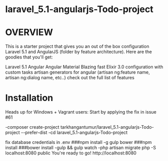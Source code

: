 # laravel_5.1-angularjs-Todo-project

# OVERVIEW

This is a starter project that gives you an out of the box configuration Laravel 5.1 and AngularJS (folder by feature architecture). Here are the goodies that you'll get:

Laravel 5.1
Angular
Angular Material
Blazing fast Elixir 3.0 configuration with custom tasks
artisan generators for angular (artisan ng:feature name, artisan ng:dialog name, etc..)
check out the full list of features

# Installation

Heads up for Windows + Vagrant users: Start by applying the fix in issue #61

-composer create-project tarkhangantumur/laravel_5.1-angularjs-Todo-project --prefer-dist
-cd laravel_5.1-angularjs-Todo-project

fix database credentials in .env
###npm install -g gulp bower
###npm install
###bower install
-gulp && gulp watch
-php artisan migrate
php -S localhost:8080 public
You're ready to go! http://localhost:8080

